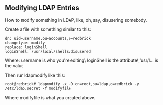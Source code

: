 ## Modifying LDAP Entries

How to modify something in LDAP, like, oh, say, disusering somebody.

Create a file with something similar to this:


	dn: uid=username,ou=accounts,o=redbrick
	changetype: modify
	replace: loginShell
	loginShell: /usr/local/shells/disusered


Where: username is who you're editing\\
loginShell is the attribute\\
/usr/l... is the value

Then run ldapmodify like this:

    root@redbrick# ldapmodify -x -D cn=root,ou=ldap,o=redbrick -y /etc/ldap.secret -f modifyfile

Where modifyfile is what you created above.

